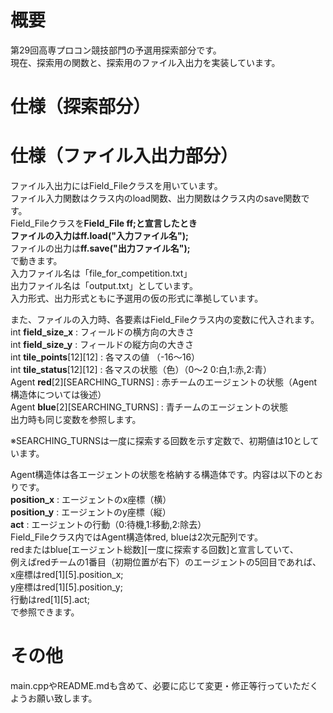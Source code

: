 # 概要
第29回高専プロコン競技部門の予選用探索部分です。  
現在、探索用の関数と、探索用のファイル入出力を実装しています。  
# 仕様（探索部分）
# 仕様（ファイル入出力部分）
ファイル入出力にはField_Fileクラスを用いています。  
ファイル入力関数はクラス内のload関数、出力関数はクラス内のsave関数です。  
Field_Fileクラスを**Field_File ff;**と宣言したとき  
ファイルの入力は**ff.load("入力ファイル名");**  
ファイルの出力は**ff.save("出力ファイル名");**  
で動きます。  
入力ファイル名は「file_for_competition.txt」  
出力ファイル名は「output.txt」としています。  
入力形式、出力形式ともに予選用の仮の形式に準拠しています。  
  
また、ファイルの入力時、各要素はField_Fileクラス内の変数に代入されます。  
 int **field_size_x** : フィールドの横方向の大きさ  
 int **field_size_y** : フィールドの縦方向の大きさ  
 int **tile_points**[12][12] : 各マスの値 （-16〜16）  
 int **tile_status**[12][12] : 各マスの状態（色）（0〜2 0:白,1:赤,2:青）  
 Agent **red**[2][SEARCHING_TURNS] : 赤チームのエージェントの状態（Agent構造体については後述）  
 Agent **blue**[2][SEARCHING_TURNS] : 青チームのエージェントの状態  
出力時も同じ変数を参照します。  
   
※SEARCHING_TURNSは一度に探索する回数を示す定数で、初期値は10としています。  
  
Agent構造体は各エージェントの状態を格納する構造体です。内容は以下のとおりです。  
 **position_x** : エージェントのx座標（横）  
 **position_y** : エージェントのy座標（縦）  
 **act** : エージェントの行動（0:待機,1:移動,2:除去）  
Field_Fileクラス内ではAgent構造体red, blueは2次元配列です。  
redまたはblue[エージェント総数][一度に探索する回数]と宣言していて、  
例えばredチームの1番目（初期位置が右下）のエージェントの5回目であれば、  
 x座標はred[1][5].position_x;  
 y座標はred[1][5].position_y;  
 行動はred[1][5].act;  
で参照できます。  
# その他
main.cppやREADME.mdも含めて、必要に応じて変更・修正等行っていただくようお願い致します。